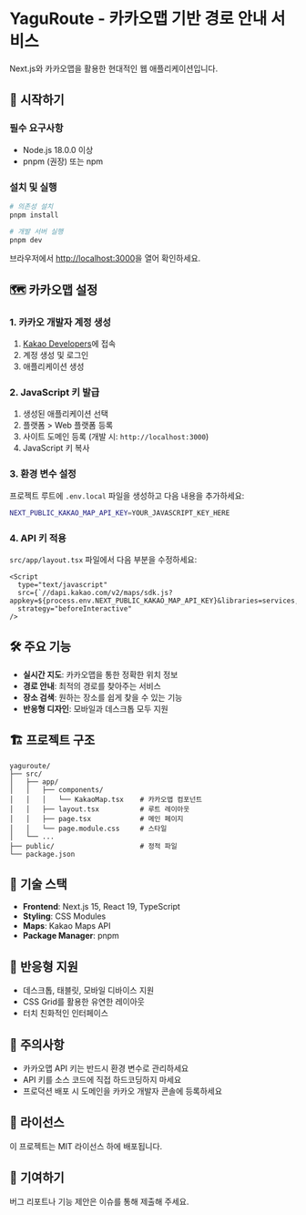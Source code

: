 # YaguRoute - 카카오맵 기반 경로 안내 서비스

Next.js와 카카오맵을 활용한 현대적인 웹 애플리케이션입니다.

## 🚀 시작하기

### 필수 요구사항

- Node.js 18.0.0 이상
- pnpm (권장) 또는 npm

### 설치 및 실행

```bash
# 의존성 설치
pnpm install

# 개발 서버 실행
pnpm dev
```

브라우저에서 [http://localhost:3000](http://localhost:3000)을 열어 확인하세요.

## 🗺️ 카카오맵 설정

### 1. 카카오 개발자 계정 생성

1. [Kakao Developers](https://developers.kakao.com/)에 접속
2. 계정 생성 및 로그인
3. 애플리케이션 생성

### 2. JavaScript 키 발급

1. 생성된 애플리케이션 선택
2. 플랫폼 > Web 플랫폼 등록
3. 사이트 도메인 등록 (개발 시: `http://localhost:3000`)
4. JavaScript 키 복사

### 3. 환경 변수 설정

프로젝트 루트에 `.env.local` 파일을 생성하고 다음 내용을 추가하세요:

```bash
NEXT_PUBLIC_KAKAO_MAP_API_KEY=YOUR_JAVASCRIPT_KEY_HERE
```

### 4. API 키 적용

`src/app/layout.tsx` 파일에서 다음 부분을 수정하세요:

```tsx
<Script
  type="text/javascript"
  src={`//dapi.kakao.com/v2/maps/sdk.js?appkey=${process.env.NEXT_PUBLIC_KAKAO_MAP_API_KEY}&libraries=services,clusterer`}
  strategy="beforeInteractive"
/>
```

## 🛠️ 주요 기능

- **실시간 지도**: 카카오맵을 통한 정확한 위치 정보
- **경로 안내**: 최적의 경로를 찾아주는 서비스
- **장소 검색**: 원하는 장소를 쉽게 찾을 수 있는 기능
- **반응형 디자인**: 모바일과 데스크톱 모두 지원

## 🏗️ 프로젝트 구조

```
yaguroute/
├── src/
│   ├── app/
│   │   ├── components/
│   │   │   └── KakaoMap.tsx    # 카카오맵 컴포넌트
│   │   ├── layout.tsx          # 루트 레이아웃
│   │   ├── page.tsx            # 메인 페이지
│   │   └── page.module.css     # 스타일
│   └── ...
├── public/                     # 정적 파일
└── package.json
```

## 🔧 기술 스택

- **Frontend**: Next.js 15, React 19, TypeScript
- **Styling**: CSS Modules
- **Maps**: Kakao Maps API
- **Package Manager**: pnpm

## 📱 반응형 지원

- 데스크톱, 태블릿, 모바일 디바이스 지원
- CSS Grid를 활용한 유연한 레이아웃
- 터치 친화적인 인터페이스

## 🚨 주의사항

- 카카오맵 API 키는 반드시 환경 변수로 관리하세요
- API 키를 소스 코드에 직접 하드코딩하지 마세요
- 프로덕션 배포 시 도메인을 카카오 개발자 콘솔에 등록하세요

## 📄 라이선스

이 프로젝트는 MIT 라이선스 하에 배포됩니다.

## 🤝 기여하기

버그 리포트나 기능 제안은 이슈를 통해 제출해 주세요.

